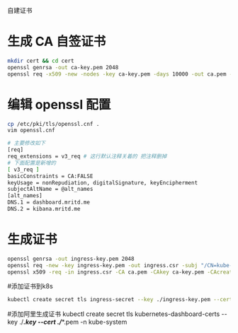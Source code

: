 自建证书
# 生成 CA 自签证书
```Bash
mkdir cert && cd cert
openssl genrsa -out ca-key.pem 2048
openssl req -x509 -new -nodes -key ca-key.pem -days 10000 -out ca.pem -subj "/CN=kube-ca"
```
# 编辑 openssl 配置
```Bash
cp /etc/pki/tls/openssl.cnf .
vim openssl.cnf

# 主要修改如下
[req]
req_extensions = v3_req # 这行默认注释关着的 把注释删掉
# 下面配置是新增的
[ v3_req ]
basicConstraints = CA:FALSE
keyUsage = nonRepudiation, digitalSignature, keyEncipherment
subjectAltName = @alt_names
[alt_names]
DNS.1 = dashboard.mritd.me
DNS.2 = kibana.mritd.me
```

# 生成证书
```Bash
openssl genrsa -out ingress-key.pem 2048
openssl req -new -key ingress-key.pem -out ingress.csr -subj "/CN=kube-ingress" -config openssl.cnf
openssl x509 -req -in ingress.csr -CA ca.pem -CAkey ca-key.pem -CAcreateserial -out ingress.pem -days 365 -extensions v3_req -extfile openssl.cnf
```
#添加证书到k8s
```Bash
kubectl create secret tls ingress-secret --key ./ingress-key.pem --cert ./ingress.pem -n kube-system
```


#添加阿里生成证书
kubectl create secret tls kubernetes-dashboard-certs --key ./***.key --cert ./****.pem -n kube-system